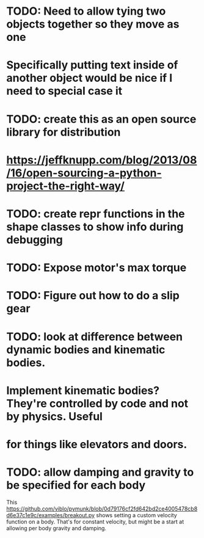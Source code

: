# TODO: Need to allow tying two objects together so they move as one
# Specifically putting text inside of another object would be nice if I need to special case it

# TODO: create this as an open source library for distribution
# https://jeffknupp.com/blog/2013/08/16/open-sourcing-a-python-project-the-right-way/

# TODO: create __repr__ functions in the shape classes to show info during debugging

# TODO: Expose motor's max torque

# TODO: Figure out how to do a slip gear

# TODO: look at difference between dynamic bodies and kinematic bodies.
# Implement kinematic bodies?  They're controlled by code and not by physics.  Useful
# for things like elevators and doors.

# TODO: allow damping and gravity to be specified for each body
This https://github.com/viblo/pymunk/blob/0d79176cf2fd642bd2ce4005478cb8d6e37c1e9c/examples/breakout.py
shows setting a custom velocity function on a body.  That's for constant velocity, but might
be a start at allowing per body gravity and damping.



